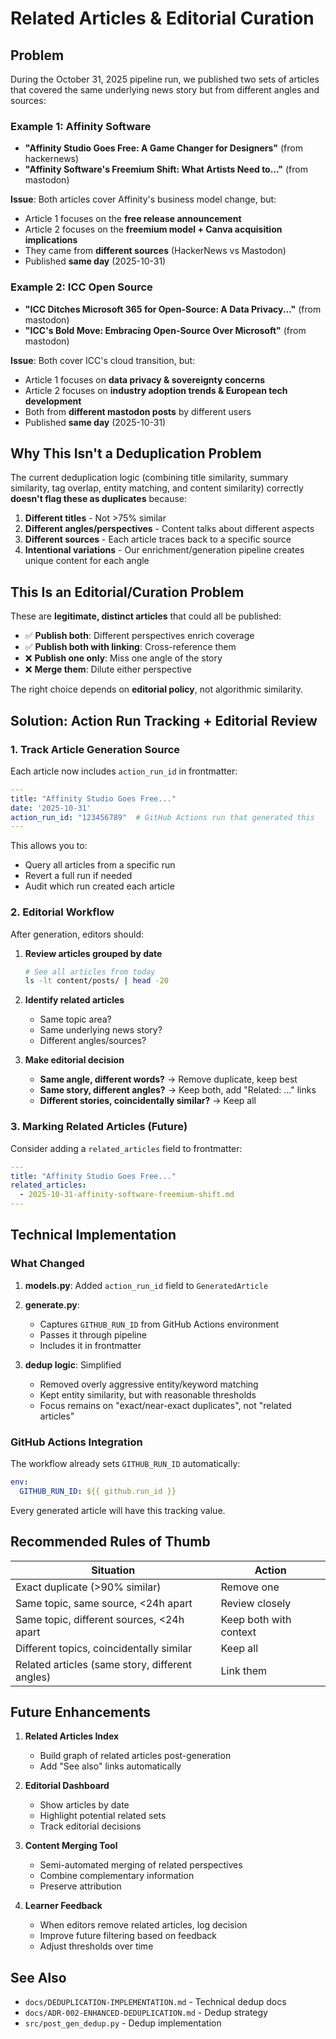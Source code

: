 # Related Articles & Editorial Curation

## Problem

During the October 31, 2025 pipeline run, we published two sets of articles that covered the same underlying news story but from different angles and sources:

### Example 1: Affinity Software
- **"Affinity Studio Goes Free: A Game Changer for Designers"** (from hackernews)
- **"Affinity Software's Freemium Shift: What Artists Need to..."** (from mastodon)

**Issue**: Both articles cover Affinity's business model change, but:
- Article 1 focuses on the **free release announcement**
- Article 2 focuses on the **freemium model + Canva acquisition implications**
- They came from **different sources** (HackerNews vs Mastodon)
- Published **same day** (2025-10-31)

### Example 2: ICC Open Source
- **"ICC Ditches Microsoft 365 for Open-Source: A Data Privacy..."** (from mastodon)
- **"ICC's Bold Move: Embracing Open-Source Over Microsoft"** (from mastodon)

**Issue**: Both cover ICC's cloud transition, but:
- Article 1 focuses on **data privacy & sovereignty concerns**
- Article 2 focuses on **industry adoption trends & European tech development**
- Both from **different mastodon posts** by different users
- Published **same day** (2025-10-31)

## Why This Isn't a Deduplication Problem

The current deduplication logic (combining title similarity, summary similarity, tag overlap, entity matching, and content similarity) correctly **doesn't flag these as duplicates** because:

1. **Different titles** - Not >75% similar
2. **Different angles/perspectives** - Content talks about different aspects
3. **Different sources** - Each article traces back to a specific source
4. **Intentional variations** - Our enrichment/generation pipeline creates unique content for each angle

## This Is an Editorial/Curation Problem

These are **legitimate, distinct articles** that could all be published:
- ✅ **Publish both**: Different perspectives enrich coverage
- ✅ **Publish both with linking**: Cross-reference them
- ❌ **Publish one only**: Miss one angle of the story  
- ❌ **Merge them**: Dilute either perspective

The right choice depends on **editorial policy**, not algorithmic similarity.

## Solution: Action Run Tracking + Editorial Review

### 1. Track Article Generation Source

Each article now includes `action_run_id` in frontmatter:

```yaml
---
title: "Affinity Studio Goes Free..."
date: '2025-10-31'
action_run_id: "123456789"  # GitHub Actions run that generated this
---
```

This allows you to:
- Query all articles from a specific run
- Revert a full run if needed
- Audit which run created each article

### 2. Editorial Workflow

After generation, editors should:

1. **Review articles grouped by date**
   ```bash
   # See all articles from today
   ls -lt content/posts/ | head -20
   ```

2. **Identify related articles**
   - Same topic area?
   - Same underlying news story?
   - Different angles/sources?

3. **Make editorial decision**
   - **Same angle, different words?** → Remove duplicate, keep best
   - **Same story, different angles?** → Keep both, add "Related: ..." links
   - **Different stories, coincidentally similar?** → Keep all

### 3. Marking Related Articles (Future)

Consider adding a `related_articles` field to frontmatter:

```yaml
---
title: "Affinity Studio Goes Free..."
related_articles:
  - 2025-10-31-affinity-software-freemium-shift.md
---
```

## Technical Implementation

### What Changed

1. **models.py**: Added `action_run_id` field to `GeneratedArticle`
2. **generate.py**: 
   - Captures `GITHUB_RUN_ID` from GitHub Actions environment
   - Passes it through pipeline
   - Includes it in frontmatter

3. **dedup logic**: Simplified
   - Removed overly aggressive entity/keyword matching
   - Kept entity similarity, but with reasonable thresholds
   - Focus remains on "exact/near-exact duplicates", not "related articles"

### GitHub Actions Integration

The workflow already sets `GITHUB_RUN_ID` automatically:

```yaml
env:
  GITHUB_RUN_ID: ${{ github.run_id }}
```

Every generated article will have this tracking value.

## Recommended Rules of Thumb

| Situation | Action |
|-----------|--------|
| Exact duplicate (>90% similar) | Remove one |
| Same topic, same source, <24h apart | Review closely |
| Same topic, different sources, <24h apart | Keep both with context |
| Different topics, coincidentally similar | Keep all |
| Related articles (same story, different angles) | Link them |

## Future Enhancements

1. **Related Articles Index**
   - Build graph of related articles post-generation
   - Add "See also" links automatically

2. **Editorial Dashboard**
   - Show articles by date
   - Highlight potential related sets
   - Track editorial decisions

3. **Content Merging Tool**
   - Semi-automated merging of related perspectives
   - Combine complementary information
   - Preserve attribution

4. **Learner Feedback**
   - When editors remove related articles, log decision
   - Improve future filtering based on feedback
   - Adjust thresholds over time

## See Also

- `docs/DEDUPLICATION-IMPLEMENTATION.md` - Technical dedup docs
- `docs/ADR-002-ENHANCED-DEDUPLICATION.md` - Dedup strategy
- `src/post_gen_dedup.py` - Dedup implementation
